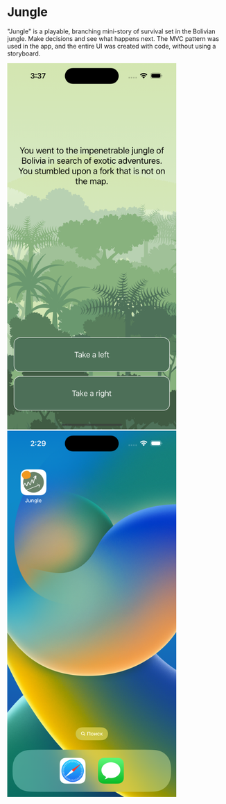 
# Jungle

"Jungle" is a playable, branching mini-story of survival set in the Bolivian jungle. Make decisions and see what happens next. The MVC pattern was used in the app, and the entire UI was created with code, without using a storyboard.

<img src="https://github.com/YevheniiVladichuk/Jungle/blob/main/ScreenShot%20-%20iPhone%2014%20Pro%20-%202023-02-17%20at%2015.37.04.png?raw=true" height="844" width="390" >  <img src="https://github.com/YevheniiVladichuk/Jungle/blob/main/Simulator%20Screen%20Shot%20-%20iPhone%2014%20Pro%20-%202023-02-24%20at%2014.29.36.png?raw=true" height="844" width="390" > 
